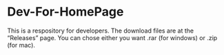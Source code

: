 # Dev-For-HomePage
This is a respository for developers. The download files are at the “Releases” page. You can chose either you want .rar (for windows) or .zip (for mac).
